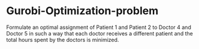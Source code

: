 # Gurobi-Optimization-problem
Formulate an optimal assignment of Patient 1 and Patient 2 to Doctor 4 and Doctor 5 in such a way that each doctor receives a different patient and the total hours spent by the doctors is minimized.
